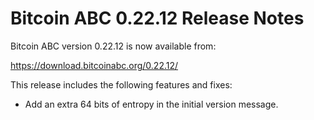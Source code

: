 # Bitcoin ABC 0.22.12 Release Notes

Bitcoin ABC version 0.22.12 is now available from:

  <https://download.bitcoinabc.org/0.22.12/>

This release includes the following features and fixes:
 - Add an extra 64 bits of entropy in the initial version message.
